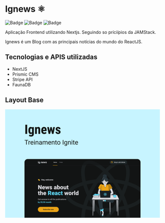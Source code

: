 # Ignews ⚛️

![Badge](https://img.shields.io/static/v1?label=NextJS&message=v12.0.7&color=1C1C1C&style=for-the-badge)
![Badge](https://img.shields.io/static/v1?label=ReactJS&message=v17.0.2&color=61DAFB&style=for-the-badge)
![Badge](https://img.shields.io/static/v1?label=Typescript&message=v4.5.4&color=3178C6&style=for-the-badge)

Aplicação Frontend utilizando Nextjs. Seguindo so príciípios da JAMStack.

Ignews é um Blog com as principais notícias do mundo do ReactJS. 

## Tecnologias e APIS utilizadas

* NextJS
* Prismic CMS
* Stripe API
* FaunaDB

## Layout Base

![ignews](/assets/Capa.png "Ignews")

